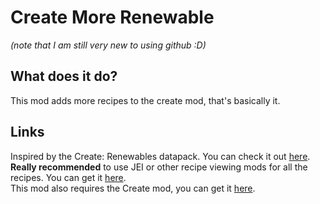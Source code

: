 # Create More Renewable

*(note that I am still very new to using github :D)*
## What does it do?

This mod adds more recipes to the create mod, that's basically it.

## Links

Inspired by the Create: Renewables datapack. You can check it out [here](https://www.planetminecraft.com/data-pack/create-renewables/).  
**Really recommended** to use JEI or other recipe viewing mods for all the recipes. You can get it [here](https://modrinth.com/mod/jei).  
This mod also requires the Create mod, you can get it [here](https://modrinth.com/mod/create).  
